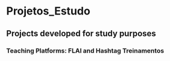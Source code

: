 # Projetos_Estudo
## Projects developed for study purposes
### Teaching Platforms: FLAI and Hashtag Treinamentos
